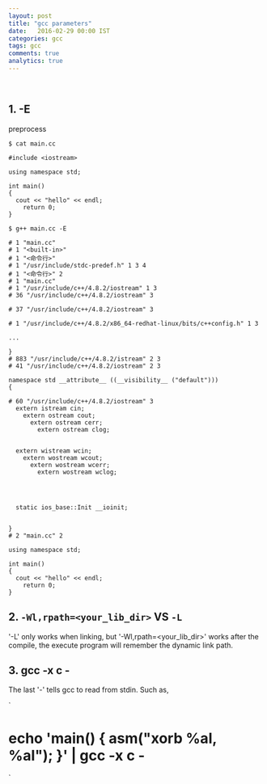 ```yaml
---
layout: post
title: "gcc parameters"
date:   2016-02-29 00:00 IST
categories: gcc
tags: gcc
comments: true
analytics: true
---
```



<br>

## 1. -E

preprocess

~~~
$ cat main.cc

#include <iostream>

using namespace std;

int main()
{
  cout << "hello" << endl;
    return 0;
}

$ g++ main.cc -E

# 1 "main.cc"
# 1 "<built-in>"
# 1 "<命令行>"
# 1 "/usr/include/stdc-predef.h" 1 3 4
# 1 "<命令行>" 2
# 1 "main.cc"
# 1 "/usr/include/c++/4.8.2/iostream" 1 3
# 36 "/usr/include/c++/4.8.2/iostream" 3

# 37 "/usr/include/c++/4.8.2/iostream" 3

# 1 "/usr/include/c++/4.8.2/x86_64-redhat-linux/bits/c++config.h" 1 3

...

}
# 883 "/usr/include/c++/4.8.2/istream" 2 3
# 41 "/usr/include/c++/4.8.2/iostream" 2 3

namespace std __attribute__ ((__visibility__ ("default")))
{

# 60 "/usr/include/c++/4.8.2/iostream" 3
  extern istream cin;
    extern ostream cout;
      extern ostream cerr;
        extern ostream clog;


  extern wistream wcin;
    extern wostream wcout;
      extern wostream wcerr;
        extern wostream wclog;




  static ios_base::Init __ioinit;


}
# 2 "main.cc" 2

using namespace std;

int main()
{
  cout << "hello" << endl;
    return 0;
}
~~~

## 2. `-Wl,rpath=<your_lib_dir>`  VS  `-L`

'-L' only works when linking, but '-Wl,rpath=<your_lib_dir>' works after the compile,
the execute program will remember the dynamic link path.

## 3. gcc -x c -

The last '-' tells gcc to read from stdin.
Such as,

`
# echo 'main() { __asm__("xorb %al, %al"); }' | gcc -x c -
`
